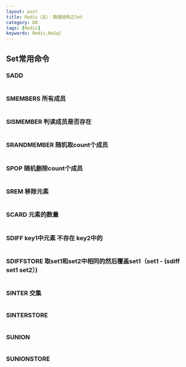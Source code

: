 ```yaml
---
layout: post
title: Redis（五）：数据结构之Set
category: DB
tags: [Redis]
keywords: Redis,NoSql
---
```

## Set常用命令
### SADD
~~~ shell

~~~
### SMEMBERS 所有成员
~~~ shell

~~~
### SISMEMBER 判读成员是否存在 
~~~ shell

~~~
### SRANDMEMBER 随机取count个成员
~~~ shell

~~~
### SPOP 随机删除count个成员
~~~ shell

~~~
### SREM 移除元素
~~~ shell

~~~
### SCARD 元素的数量
~~~ shell

~~~
### SDIFF key1中元素 不存在 key2中的
~~~ shell

~~~
### SDIFFSTORE 取set1和set2中相同的然后覆盖set1（set1 - (sdiff set1 set2）) 
~~~ shell

~~~
### SINTER 交集 
~~~ shell

~~~
### SINTERSTORE
~~~ shell

~~~
### SUNION
~~~ shell

~~~
### SUNIONSTORE
~~~ shell

~~~

